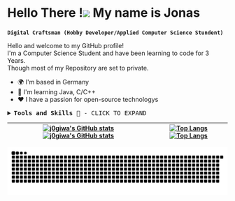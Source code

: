 # Hello There !![](https://user-images.githubusercontent.com/18350557/176309783-0785949b-9127-417c-8b55-ab5a4333674e.gif) My name is Jonas

**`Digital Craftsman (Hobby Developer/Applied Computer Science Stundent)`**

Hello and welcome to my GitHub profile!<br>
I'm a Computer Science Student and have been learning to code for 3 Years.<br>
Though most of my Repository are set to private.<br>

*   🌍  I'm based in Germany
*   🧠  I'm learning Java, C/C++
*   ❤️  I have a passion for open-source technologys

<details>
  <summary><samp><b>Tools and Skills 🧰</b> - CLICK TO EXPAND</samp></summary>
  <br>
  <details>
    <summary><samp><b>Operating Systems 🖥️</b> - CLICK TO EXPAND</samp></summary>
    <p align="left">
      <br>
      <!-- Linux (link leads to nowhere) -->
      <a href="" target="_blank" rel="noreferrer">
        <img width="36" height="36" style="margin: 1em;" alt="bash" src="https://cdn.jsdelivr.net/gh/devicons/devicon/icons/linux/linux-original.svg" />
      </a>
      <!-- Debian -->
      <a href="https://www.debian.org" target="_blank" rel="noreferrer">
        <img width="36" height="36" style="margin: 1em;" alt="Debian" src="https://cdn.jsdelivr.net/gh/devicons/devicon/icons/debian/debian-original.svg" />
      </a>
      <!-- openSUSE -->
      <a href="https://www.opensuse.org" target="_blank" rel="noreferrer">
        <img width="36" height="36" style="margin: 1em;" alt="openSUSE" src="https://cdn.jsdelivr.net/gh/devicons/devicon/icons/opensuse/opensuse-original-wordmark.svg" />
      </a>
      <!-- centOS -->
      <a href="https://www.centos.org" target="_blank" rel="noreferrer">
        <img width="36" height="36" style="margin: 1em;" alt="centOS" src="https://cdn.jsdelivr.net/gh/devicons/devicon/icons/centos/centos-original.svg" />
      </a>
    </p>
  </details>
  <!-- Programming Languages -->
  <details>
    <summary><samp><b>Programming Languages 🔢</b> - CLICK TO EXPAND</samp></summary>
    <p align="left">
      <br>
      <!-- C -->
      <a href="https://docs.microsoft.com/en-us/cpp/?view=msvc-170" target="_blank" rel="noreferrer">
        <img width="36" height="36" style="margin: 1em;" alt="C" src="https://cdn.jsdelivr.net/gh/devicons/devicon/icons/c/c-original.svg" />
       </a>
      <!-- C++ -->
      <a href="https://docs.microsoft.com/en-us/cpp/?view=msvc-170" target="_blank" rel="noreferrer">
        <img width="36" height="36" style="margin: 1em;" alt="C++" src="https://cdn.jsdelivr.net/gh/devicons/devicon/icons/cplusplus/cplusplus-original.svg" />
      </a>
      <!-- Java -->
      <a href="https://www.oracle.com/java/" target="_blank" rel="noreferrer">
        <img width="36" height="36" style="margin: 1em;" alt="Java" src="https://cdn.jsdelivr.net/gh/devicons/devicon/icons/java/java-original.svg" />
      </a>
      <!-- Python -->
      <a href="https://www.python.org/" target="_blank" rel="noreferrer">
        <img  width="36" height="36" style="margin: 1em;" alt="Python" src="https://raw.githubusercontent.com/danielcranney/readme-generator/main/public/icons/skills/python-colored.svg" />
      </a>
    </p>
  </details>
  <!-- Web Techologys  -->
  <details>
    <summary><samp><b>Web Technologys 🌐</b> - CLICK TO EXPAND</samp></summary>
    <p align="left">
      <br>
      <!-- HTML5 -->
      <a href="https://developer.mozilla.org/en-US/docs/Glossary/HTML5" target="_blank" rel="noreferrer">
        <img width="36" height="36" style="margin: 1em;" alt="HTML5" src="https://cdn.jsdelivr.net/gh/devicons/devicon/icons/html5/html5-original.svg"/>
      </a>
      <!-- CSS3 -->
      <a href="https://www.w3.org/TR/CSS/#css" target="_blank" rel="noreferrer">
        <img width="36" height="36" style="margin: 1em;" alt="CSS" src="https://cdn.jsdelivr.net/gh/devicons/devicon/icons/css3/css3-original.svg" />
      </a>
      <!-- JavaScript -->
      <a href="https://developer.mozilla.org/en-US/docs/Web/JavaScript" target="_blank" rel="noreferrer">
        <img width="36" height="36" style="margin: 1em;" alt="JavaScript" src="https://cdn.jsdelivr.net/gh/devicons/devicon/icons/javascript/javascript-original.svg" />
      </a>
      <!-- PHP -->
      <a href="https://www.php.net/" target="_blank" rel="noreferrer">
        <img width="36" height="36" style="margin: 1em;" alt="PHP" src="https://cdn.jsdelivr.net/gh/devicons/devicon/icons/php/php-original.svg" />
      </a>
      <!-- MySQL -->
      <a href="https://www.mysql.com/" target="_blank" rel="noreferrer">
        <img width="36" height="36" style="margin: 1em;" alt="MySQL" src="https://cdn.jsdelivr.net/gh/devicons/devicon/icons/mysql/mysql-original.svg"/>
      </a>
    </p>
  </details>
  <!-- Tools -->
  <details>
    <summary><samp><b>Tools ⚒️</b> - CLICK TO EXPAND</samp></summary>
    <p align="left">
      <br>
      <!-- LaTeX -->
      <a [href="https://www.latex-project.org/" target="_blank" rel="noreferrer">
        <img width="36" height="36" style="margin: 1em;" alt="LaTeX" src="https://cdn.jsdelivr.net/gh/devicons/devicon/icons/latex/latex-original.svg"/>
      </a>
      <!-- Bash -->
      <a href="https://www.gnu.org/software/bash/" target="_blank" rel="noreferrer">
        <img width="36" height="36" style="margin: 1em;" alt="bash" src="https://cdn.jsdelivr.net/gh/devicons/devicon/icons/bash/bash-original.svg" />
      </a>
      <!-- Vim -->
      <a href="https://www.vim.org/" target="_blank" rel="noreferrer">
        <img width="36" height="36" style="margin: 1em;" alt="Vim" src="https://cdn.jsdelivr.net/gh/devicons/devicon/icons/vim/vim-original.svg" />
      </a>
      <!-- vscode -->
      <a href="https://code.visualstudio.com/" target="_blank" rel="noreferrer">
        <img width="36" height="36" style="margin: 1em;" alt="bash" src="https://cdn.jsdelivr.net/gh/devicons/devicon/icons/vscode/vscode-original.svg" />
      </a>
    </p>
  </details>
</details>

| [![j0giwa's GitHub stats](https://github-readme-stats.vercel.app/api?username=j0giwa&show_icons=true&include_all_commits=true&theme=dark#gh-dark-mode-only&hide_border=true)](https://github.com/anuraghazra/github-readme-stats#gh-dark-mode-only) [![j0giwa's GitHub stats](https://github-readme-stats.vercel.app/api?username=j0giwa&show_icons=true&include_all_commits=true&theme=default#gh-light-mode-only&hide_border=true)](https://github.com/anuraghazra/github-readme-stats#gh-light-mode-only) | [![Top Langs](https://github-readme-stats.vercel.app/api/top-langs/?username=j0giwa&layout=compact&theme=dark#gh-dark-mode-only&hide_border=true)](https://github.com/anuraghazra/github-readme-stats#gh-dark-mode-only)[![Top Langs](https://github-readme-stats.vercel.app/api/top-langs/?username=j0giwa&layout=compact&theme=default#gh-light-mode-only&hide_border=true)](https://github.com/anuraghazra/github-readme-stats#gh-light-mode-only) |
| ------------- | ------------- |

![Snake animation](https://github.com/j0giwa/j0giwa/blob/master/assets/github-contribution-grid-snake.svg)
